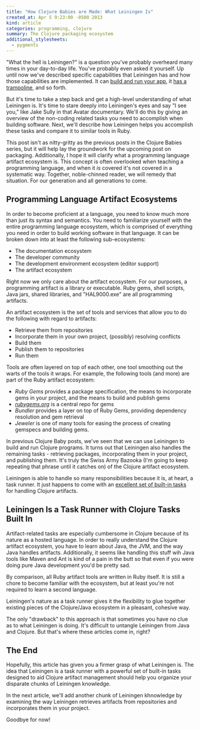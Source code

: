 ```yaml
---
title: "How Clojure Babies are Made: What Leiningen Is"
created_at: Apr 5 9:23:00 -0500 2013
kind: article
categories: programming, clojure
summary: The Clojure packaging ecosystem
additional_stylesheets:
  - pygments
---
```


"What the hell is Leiningen?" is a question you've probably overheard
many times in your day-to-day life. You've probably even asked it
yourself. Up until now we've described specific capabilities that
Leiningen has and how those capabilities are implemented. It can
[build and run your app](/programming/how-clojure-babies-are-made-lein-run),
it [has a trampoline](/programming/lein-run), and so forth.

But it's time to take a step back and get a high-level understanding
of what Leiningen is. It's time to stare deeply into Leiningen's eyes
and say "I see you," like Jake Sully in that Avatar documentary. We'll
do this by giving an overview of the non-coding related tasks you need
to accomplish when building software. Next, we'll describe how
Leiningen helps you accomplish these tasks and compare it to similar
tools in Ruby.

This post isn't as nitty-gritty as the previous posts in the Clojure
Babies series, but it will help lay the groundwork for the upcoming
post on packaging. Additionally, I hope it will clarify what a
programming language artifact ecosystem is. This concept is often
overlooked when teaching a programming language, and when it _is_
covered it's not covered in a systematic way. Together, noble-chinned
reader, we will remedy that situation. For our generation and all
generations to come.

## Programming Language Artifact Ecosystems

In order to become proficient at a language, you need to know much
more than just its syntax and semantics. You need to familiarize
yourself with the entire programming language ecosystem, which is
comprised of everything you need in order to build working software in
that language. It can be broken down into at least the following
sub-ecosystems:

* The documentation ecosystem
* The developer community
* The development environment ecosystem (editor support)
* The artifact ecosystem

Right now we only care about the artifact ecosystem. For our purposes,
a programming artifact is a library or executable. Ruby gems, shell
scripts, Java jars, shared libraries, and "HAL9000.exe" are all
programming artifacts.

An artifact ecosystem is the set of tools and services that allow
you to do the following with regard to artifacts:

* Retrieve them from repositories
* Incorporate them in your own project, (possibly) resolving conflicts
* Build them
* Publish them to repositories
* Run them

Tools are often layered on top of each other, one tool smoothing out
the warts of the tools it wraps. For example, the following tools (and
more) are part of the Ruby artifact ecosystem:

* _Ruby Gems_ provides a package specification, the means to
  incorporate gems in your project, and the means to build and publish
  gems
* _[rubygems.org](http://rubygems.org)_ is a central repo for gems
* _Bundler_ provides a layer on top of Ruby Gems, providing dependency
  resolution and gem retrieval
* _Jeweler_ is one of many tools for easing the process of creating
  gemspecs and building gems.

In previous Clojure Baby posts, we've seen that we can use Leiningen
to build and run Clojure programs. It turns out that Leiningen also
handles the remaining tasks - retrieving packages, incorporating them
in your project, and publishing them. It's truly the Swiss Army
Bazooka (I'm going to keep repeating that phrase until it catches on)
of the Clojure artifact ecosystem.

Leiningen is able to handle so many responsibilities because it is, at
heart, a task runner. It just happens to come with an
[excellent set of built-in tasks]((https://github.com/technomancy/leiningen/tree/master/src/leiningen))
for handling Clojure artifacts.

## Leiningen Is a Task Runner with Clojure Tasks Built In

Artifact-related tasks are especially cumbersome in Clojure because of
its nature as a hosted language. In order to really understand the
Clojure artifact ecosystem, you have to learn about Java, the JVM, and
the way Java handles artifacts. Additionally, it seems like handling
this stuff wih Java tools like Maven and Ant is kind of a pain in the
butt so that even if you were doing pure Java development you'd be
pretty sad.

By comparison, all Ruby artifact tools are written in Ruby itself. It
is still a chore to become familiar with the ecosystem, but at least
you're not required to learn a second language.

Leiningen's nature as a task runner gives it the flexibility to glue
together existing pieces of the Clojure/Java ecosystem in a pleasant,
cohesive way.

The only "drawback" to this approach is that sometimes you have no
clue as to what Leiningen is doing. It's difficult to untangle
Leiningen from Java and Clojure. But that's where these articles come
in, right?

## The End

Hopefully, this article has given you a firmer grasp of what Leiningen
is. The idea that Leiningen is a task runner with a powerful set of
built-in tasks designed to aid Clojure artifact management should help
you organize your disparate chunks of Leiningen knowledge.

In the next article, we'll add another chunk of Leiningen khnowledge
by examining the way Leiningen retrieves artifacts from repositories
and incorporates them in your project.

Goodbye for now!


